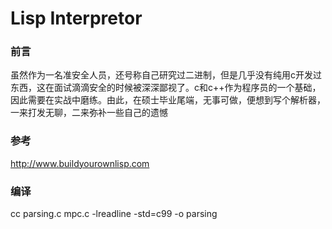 # Lisp Interpretor
### 前言
虽然作为一名准安全人员，还号称自己研究过二进制，但是几乎没有纯用c开发过东西，这在面试滴滴安全的时候被深深鄙视了。c和c++作为程序员的一个基础，因此需要在实战中磨练。由此，在硕士毕业尾端，无事可做，便想到写个解析器，一来打发无聊，二来弥补一些自己的遗憾
### 参考
http://www.buildyourownlisp.com
### 编译
cc parsing.c mpc.c -lreadline -std=c99 -o parsing